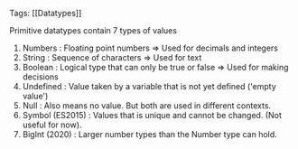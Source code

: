 Tags: [[Datatypes]]

Primitive datatypes contain 7 types of values 
1. Numbers : Floating point numbers => Used for decimals and integers
2. String : Sequence of characters => Used for text 
3. Boolean : Logical type that can only be true or false => Used for making decisions 
4. Undefined : Value taken by a variable that is not yet defined ('empty value')
5. Null : Also means no value. But both are used in different contexts.
6. Symbol (ES2015) : Values that is unique and cannot be changed. (Not useful for now).
7. BigInt (2020) : Larger number types than the Number type can hold.